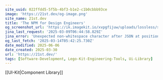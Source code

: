 ```yaml
---
site_uuid: 022ffdd5-5f5b-4bf3-b1e2-c1b0cbbb93ce
image: 'https://21st.dev/og-image.png'
site_name: 21st.dev
title: 'The NPM for Design Engineers'
og_screenshot_url: 'https://ik.imagekit.io/xvpgfijuw/uploads/lossless/screenshots/20250605_21st.dev_og_screenshot.jpeg'
jina_last_request: '2025-03-09T06:44:58.829Z'
jina_error: 'Unexpected non-whitespace character after JSON at position 2'
og_last_fetch: '2025-03-14T05:42:25.730Z'
date_modified: 2025-06-06
date_created: 2025-03-30
url: 'https://21st.dev/'
tags: [Software-Development, Lego-Kit-Engineering-Tools, Ui-Library]
---
```


[[UI-Kit|Component Library]]